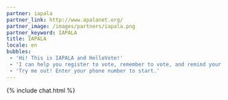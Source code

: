 ```yaml
---
partner: iapala
partner_link: http://www.apalanet.org/
partner_image: /images/partners/iapala.png
partner_keyword: IAPALA
title: IAPALA
locale: en
bubbles:
 - 'Hi! This is IAPALA and HelloVote!'
 - 'I can help you register to vote, remember to vote, and remind your friends to vote too.'
 - 'Try me out! Enter your phone number to start.'
---
```

{% include chat.html %}



